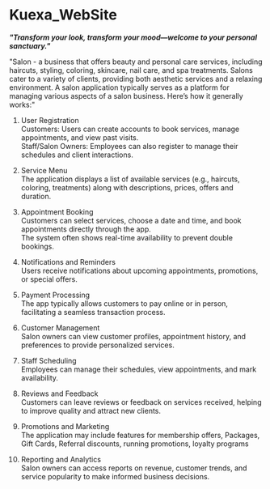 # Kuexa_WebSite #
  ***"Transform your look, transform your mood—welcome to your personal sanctuary."***
									
"Salon - a business that offers beauty and personal care services, including haircuts, styling, coloring, skincare, nail care, and spa treatments.
Salons cater to a variety of clients, providing both aesthetic services and a relaxing environment.
 A salon application typically serves as a platform for managing various aspects of a salon business. Here’s how it generally works:"									
											
1.  User Registration									
Customers: Users can create accounts to book services, manage appointments, and view past visits.									
Staff/Salon Owners: Employees can also register to manage their schedules and client interactions.
							
2.  Service Menu									
The application displays a list of available services (e.g., haircuts, coloring, treatments) along with descriptions, prices, offers and duration.									
3.  Appointment Booking									
Customers can select services, choose a date and time, and book appointments directly through the app.									
The system often shows real-time availability to prevent double bookings.									
4.  Notifications and Reminders									
Users receive notifications about upcoming appointments, promotions, or special offers.									
5.  Payment Processing									
The app typically allows customers to pay online or in person, facilitating a seamless transaction process.									
6.  Customer Management									
Salon owners can view customer profiles, appointment history, and preferences to provide personalized services.									
7.  Staff Scheduling									
Employees can manage their schedules, view appointments, and mark availability.									
8.  Reviews and Feedback									
Customers can leave reviews or feedback on services received, helping to improve quality and attract new clients.									
9.  Promotions and Marketing									
The application may include features for membership offers, Packages, Gift Cards, Referral discounts,  running promotions, loyalty programs 									
10.  Reporting and Analytics									
Salon owners can access reports on revenue, customer trends, and service popularity to make informed business decisions.									
